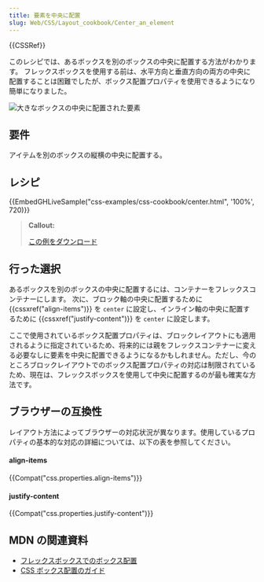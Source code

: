 ```yaml
---
title: 要素を中央に配置
slug: Web/CSS/Layout_cookbook/Center_an_element
---
```

{{CSSRef}}

このレシピでは、あるボックスを別のボックスの中央に配置する方法がわかります。 フレックスボックスを使用する前は、水平方向と垂直方向の両方の中央に配置することは困難でしたが、ボックス配置プロパティを使用できるようになり簡単になりました。

![大きなボックスの中央に配置された要素](cookbook-center.png)

## 要件

アイテムを別のボックスの縦横の中央に配置する。

## レシピ

{{EmbedGHLiveSample("css-examples/css-cookbook/center.html", '100%', 720)}}

> **Callout:**
>
> [この例をダウンロード](https://github.com/mdn/css-examples/blob/master/css-cookbook/center--download.html)

## 行った選択

あるボックスを別のボックスの中央に配置するには、コンテナーをフレックスコンテナーにします。 次に、ブロック軸の中央に配置するために {{cssxref("align-items")}} を `center` に設定し、インライン軸の中央に配置するために {{cssxref("justify-content")}} を `center` に設定します。

ここで使用されているボックス配置プロパティは、ブロックレイアウトにも適用されるように指定されているため、将来的には親をフレックスコンテナーに変える必要なしに要素を中央に配置できるようになるかもしれません。ただし、今のところブロックレイアウトでのボックス配置プロパティの対応は制限されているため、現在は、フレックスボックスを使用して中央に配置するのが最も確実な方法です。

## ブラウザーの互換性

レイアウト方法によってブラウザーの対応状況が異なります。使用しているプロパティの基本的な対応の詳細については、以下の表を参照してください。

#### align-items

{{Compat("css.properties.align-items")}}

#### justify-content

{{Compat("css.properties.justify-content")}}

## MDN の関連資料

- [フレックスボックスでのボックス配置](/ja/docs/Web/CSS/CSS_Box_Alignment/Box_Alignment_in_Flexbox)
- [CSS ボックス配置のガイド](/ja/docs/Web/CSS/CSS_Box_Alignment)
